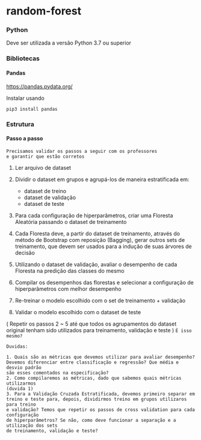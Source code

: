# random-forest

### Python

Deve ser utilizada a versão Python 3.7 ou superior

### Bibliotecas

#### Pandas
https://pandas.pydata.org/

Instalar usando

```
pip3 install pandas
```

### Estrutura 

#### Passo a passo

```
Precisamos validar os passos a seguir com os professores 
e garantir que estão corretos
```

1. Ler arquivo de dataset
2. Dividir o dataset em grupos e agrupá-los de maneira estratificada em: 
    - dataset de treino
    - dataset de validação
    - dataset de teste
3. Para cada configuração de hiperparâmetros, 
criar uma Floresta Aleatória passando o dataset de treinamento
4. Cada Floresta deve, a partir do dataset de treinamento, através do método
de Bootstrap com reposição (Bagging), gerar outros sets de treinamento, que devem ser
usados para a indução de suas árvores de decisão
5. Utilizando o dataset de validação, avaliar o desempenho de cada Floresta
na predição das classes do mesmo
6. Compilar os desempenhos das florestas e selecionar a configuração de hiperparâmetros
com melhor desempenho
7. Re-treinar o modelo escolhido com o set de treinamento + validação 

8. Validar o modelo escolhido com  o dataset de teste

( Repetir os passos 2  ~ 5 até que todos os agrupamentos do dataset original 
tenham sido utilizados para treinamento, validação e teste ) `É isso mesmo? 
`
 
 
```
Duvidas:

1. Quais são as métricas que devemos utilizar para avaliar desempenho?
Devemos diferenciar entre classificação e regressão? Que média e desvio padrão
são esses comentados na especificação?
2. Como compilaremos as métricas, dado que sabemos quais métricas utilizarmos 
(duvida 1)
3. Para a Validação Cruzada Estratificada, devemos primeiro separar em 
treino e teste para, depois, dividirmos treino em grupos utilizaros para treino
e validação? Temos que repetir os passos de cross validation para cada configuração
de hiperparâmetros? Se não, como deve funcionar a separação e a utilização dos sets
de treinamento, validação e teste?
```

  

